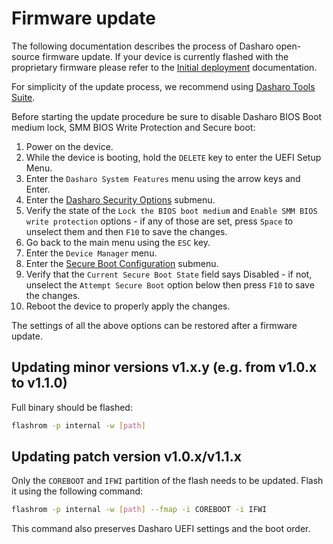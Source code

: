 # Firmware update

The following documentation describes the process of Dasharo open-source
firmware update. If your device is currently flashed with the proprietary
firmware please refer to the [Initial deployment](initial-deployment.md)
documentation.

For simplicity of the update process, we recommend using
[Dasharo Tools Suite](https://docs.dasharo.com/dasharo-tools-suite/overview).

Before starting the update procedure be sure to disable Dasharo BIOS Boot medium
lock, SMM BIOS Write Protection and Secure boot:

1. Power on the device.
1. While the device is booting, hold the `DELETE` key to enter the UEFI Setup
   Menu.
1. Enter the `Dasharo System Features` menu using the arrow keys and Enter.
1. Enter the [Dasharo Security Options](https://docs.dasharo.com/dasharo-menu-docs/dasharo-system-features/#dasharo-security-options)
   submenu.
1. Verify the state of the `Lock the BIOS boot medium` and
   `Enable SMM BIOS write protection` options - if any of those are set, press
   `Space` to unselect them and then `F10` to save the changes.
1. Go back to the main menu using the `ESC` key.
1. Enter the `Device Manager` menu.
1. Enter the [Secure Boot Configuration](https://docs.dasharo.com/dasharo-menu-docs/device-manager/#secure-boot-configuration)
   submenu.
1. Verify that the `Current Secure Boot State` field says Disabled - if not,
   unselect the `Attempt Secure Boot` option below then press `F10` to save the
   changes.
1. Reboot the device to properly apply the changes.

The settings of all the above options can be restored after a firmware update.

## Updating minor versions v1.x.y (e.g. from v1.0.x to v1.1.0)

Full binary should be flashed:

```bash
flashrom -p internal -w [path]
```

## Updating patch version v1.0.x/v1.1.x

Only the `COREBOOT` and `IFWI` partition of the flash needs to be updated.
Flash it using the following command:

```bash
flashrom -p internal -w [path] --fmap -i COREBOOT -i IFWI
```

This command also preserves Dasharo UEFI settings and the boot order.
